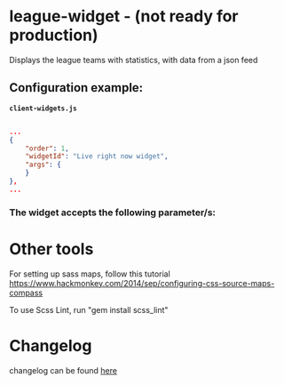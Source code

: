 # league-widget - (not ready for production)

Displays the league teams with statistics, with data from a json feed

## Configuration example:

__`client-widgets.js`__

```json

...
{
    "order": 1,
    "widgetId": "Live right now widget",
    "args": {
    }
},
...

```

### The widget accepts the following parameter/s:

# Other tools

For setting up sass maps, follow this tutorial https://www.hackmonkey.com/2014/sep/configuring-css-source-maps-compass

To use Scss Lint, run "gem install scss_lint"

# Changelog

changelog can be found [here](CHANGELOG.md)

